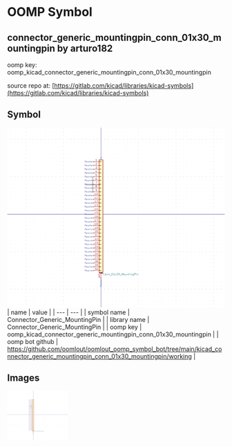 # OOMP Symbol  
## connector_generic_mountingpin_conn_01x30_mountingpin  by arturo182  
  
oomp key: oomp_kicad_connector_generic_mountingpin_conn_01x30_mountingpin  
  
source repo at: [https://gitlab.com/kicad/libraries/kicad-symbols](https://gitlab.com/kicad/libraries/kicad-symbols)  
## Symbol  
  
[![working.png](working_600.png)](working.png)  
| name | value | 
| --- | --- | 
| symbol name | Connector_Generic_MountingPin | 
| library name | Connector_Generic_MountingPin | 
| oomp key | oomp_kicad_connector_generic_mountingpin_conn_01x30_mountingpin | 
| oomp bot github | https://github.com/oomlout/oomlout_oomp_symbol_bot/tree/main/kicad_connector_generic_mountingpin_conn_01x30_mountingpin/working | 
## Images  
  
[![working.png](working_140.png)](working.png)  
